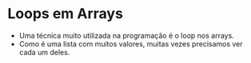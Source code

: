 # Loops em Arrays

- Uma técnica muito utilizada na programação é o loop nos arrays.
- Como é uma lista com muitos valores, muitas vezes precisamos ver cada um deles.